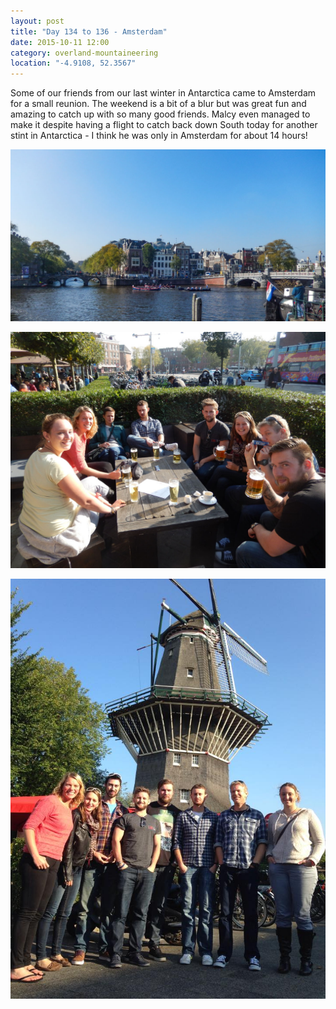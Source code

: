 ```yaml
---
layout: post
title: "Day 134 to 136 - Amsterdam"
date: 2015-10-11 12:00
category: overland-mountaineering
location: "-4.9108, 52.3567"
---
```


Some of our friends from our last winter in Antarctica came to Amsterdam for a small reunion.  The weekend is a bit of a blur but was great fun and amazing to catch up with so many good friends.  Malcy even managed to make it despite having a flight to catch back down South today for another stint in Antarctica - I think he was only in Amsterdam for about 14 hours!

![Name of photo](/photos/dam/dam-1.jpg "Optional title")

![Name of photo](/photos/dam/dam-2.jpg "Optional title")

![Name of photo](/photos/dam/dam-3.jpg "Optional title")
